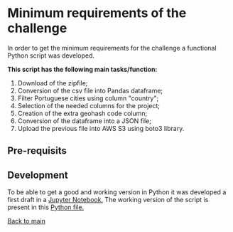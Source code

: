 # Minimum requirements of the challenge

In order to get the minimum requirements for the challenge a functional Python script was developed. 

**This script has the following main tasks/function:**
1. Download of the zipfile;
2. Conversion of the csv file into Pandas dataframe;
3. Filter Portuguese cities using column "country";
4. Selection of the needed columns for the project;
5. Creation of the extra geohash code column;
6. Conversion of the dataframe into a JSON file;
5. Upload the previous file into AWS S3 using boto3 library.

## Pre-requisits





## Development
To be able to get a good and working version in Python it was developed a first draft in a [Jupyter Notebook.](portuguese_cities.ipynb)
The working version of the script is present in this [Python file.](hash_code_cities.py)


[Back to main](https://github.com/guoliveira/hashcode_challenge)
